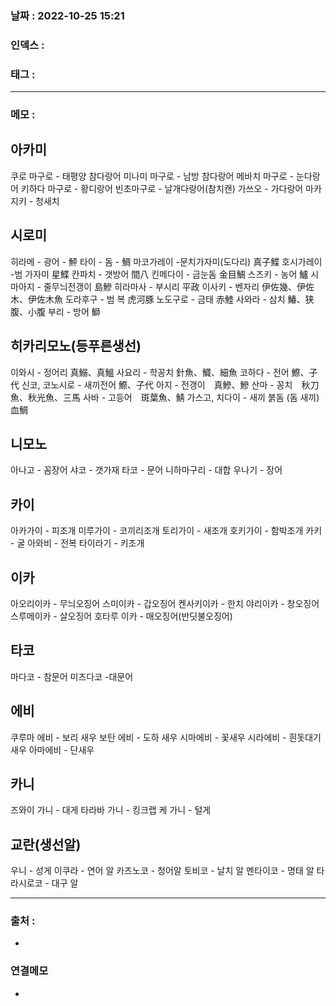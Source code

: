 ### 날짜 :  2022-10-25 15:21

### 인덱스 :

### 태그 :

----

### 메모 :

## 아카미

쿠로 마구로 - 태평양 참다랑어
미나미 마구로 - 남방 참다랑어
메바치 마구로 - 눈다랑어
키하다 마구로 - 황디랑어
빈초마구로 - 날개다랑어(참치캔)
가쓰오 - 가다랑어
마카지키 - 청새치

## 시로미
히라메 - 광어 - 鮃
타이 - 돔  - 鯛
마코가레이 -문치가자미(도다리) 真子鰈
호시가레이 -범 가자미 星鰈
칸파치 - 갯방어 間八
킨메다이 - 금눈돔 金目鯛
스즈키 - 농어 鱸
시마아지 - 줄무늬전갱이 島鰺
히라마사 - 부시리 平政
이사키 - 벤자리 伊佐幾、伊佐木、伊佐木魚
도라후구 - 범 복 虎河豚
노도구로 - 금태 赤鯥
사와라 - 삼치 鰆、狭腹、小腹
부리 - 방어 鰤

## 히카리모노(등푸른생선)
이와시 - 정어리 真鰯、真鰮
사요리 - 학꽁치 針魚、鱵、細魚
코하다 - 전어 鰶、子代
신코, 코노시로 - 새끼전어 鰶、子代
아지 - 전갱이　真鰺、鰺
산마 - 꽁치　秋刀魚、秋光魚、三馬
사바 - 고등어　斑葉魚、鯖
가스고, 치다이 - 새끼 붉돔 (돔 새끼)　血鯛

## 니모노
아나고 - 꼼장어
샤코 - 갯가재
타코 - 문어
니하마구리 - 대합
우나기 - 장어

## 카이
아카가이 - 피조개
미루가이 - 코끼리조개
토리가이 - 새조개
호키가이 - 함박조개
카키 - 굴
아와비 - 전복
타이라기 - 키조개

## 이카
아오리이카 - 무늬오징어
스미이카 - 갑오징어
켄사키이카 - 한치
야리이카 - 창오징어
스루메이카 - 살오징어
호타루 이카 - 매오징어(반딧불오징어)

## 타코
마다코 - 참문어
미즈다코 -대문어

## 에비
쿠루마 에비 - 보리 새우
보탄 에비 - 도하 새우
시마에비 - 꽃새우
시라에비 - 흰돗대기새우
아마에비 - 단새우

## 카니
즈와이 가니 - 대게
타라바 가니 - 킹크랩
케 가니 - 털게

## 교란(생선알)
우니 - 성게 
이쿠라 - 연어 알
카즈노코 - 청어알
토비코 - 날치 알
멘타이코 - 명태 알
타라시로코 - 대구 알


----
### 출처 :
-


### 연결메모
-








